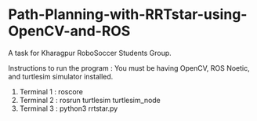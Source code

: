 # Path-Planning-with-RRTstar-using-OpenCV-and-ROS
A task for Kharagpur RoboSoccer Students Group.

Instructions to run the program :
You must be having OpenCV, ROS Noetic, and turtlesim simulator installed.

1. Terminal 1 : roscore
2. Terminal 2 : rosrun turtlesim turtlesim_node
3. Terminal 3 : python3 rrtstar.py
